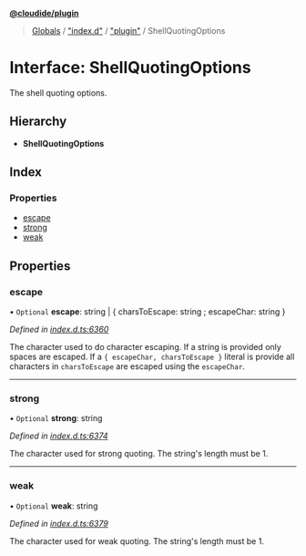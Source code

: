 **[@cloudide/plugin](../README.md)**

> [Globals](../README.md) / ["index.d"](../modules/_index_d_.md) / ["plugin"](../modules/_index_d_._plugin_.md) / ShellQuotingOptions

# Interface: ShellQuotingOptions

The shell quoting options.

## Hierarchy

* **ShellQuotingOptions**

## Index

### Properties

* [escape](_index_d_._plugin_.shellquotingoptions.md#escape)
* [strong](_index_d_._plugin_.shellquotingoptions.md#strong)
* [weak](_index_d_._plugin_.shellquotingoptions.md#weak)

## Properties

### escape

• `Optional` **escape**: string \| { charsToEscape: string ; escapeChar: string  }

*Defined in [index.d.ts:6360](https://github.com/shuyaqian/cloudide-plugin-api/blob/9d985be/index.d.ts#L6360)*

The character used to do character escaping. If a string is provided only spaces
are escaped. If a `{ escapeChar, charsToEscape }` literal is provide all characters
in `charsToEscape` are escaped using the `escapeChar`.

___

### strong

• `Optional` **strong**: string

*Defined in [index.d.ts:6374](https://github.com/shuyaqian/cloudide-plugin-api/blob/9d985be/index.d.ts#L6374)*

The character used for strong quoting. The string's length must be 1.

___

### weak

• `Optional` **weak**: string

*Defined in [index.d.ts:6379](https://github.com/shuyaqian/cloudide-plugin-api/blob/9d985be/index.d.ts#L6379)*

The character used for weak quoting. The string's length must be 1.
